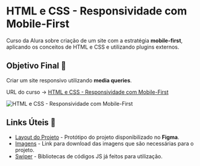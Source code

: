 # HTML e CSS - Responsividade com Mobile-First

Curso da Alura sobre criação de um site com a estratégia **mobile-first**, aplicando os conceitos de HTML e CSS e utilizando plugins externos.

## Objetivo Final &#x1F3AF;

Criar um site responsivo utilizando **media queries**.

URL do curso -> [HTML e CSS - Responsividade com Mobile-First](https://cursos.alura.com.br/course/html-css-responsividade-mobile-first)

![HTML e CSS - Responsividade com Mobile-First](https://www.alura.com.br/assets/api/share/curso-html-css-responsividade-mobile-first.png)

## Links Úteis &#x1F517;
* [Layout do Projeto](https://www.figma.com/file/sSMbIqKaGBd66Y8roxTk2p/AluraBooks) - Protótipo do projeto disponibilizado no **Figma**.
* [Imagens](https://caelum-online-public.s3.amazonaws.com/2529-html-css-responsividade-mobile-first/01/AluraBooks.zip) - Link para download das imagens que são necessárias para o projeto.
* [Swiper](https://swiperjs.com/) - Bibliotecas de códigos JS já feitos para utilização.